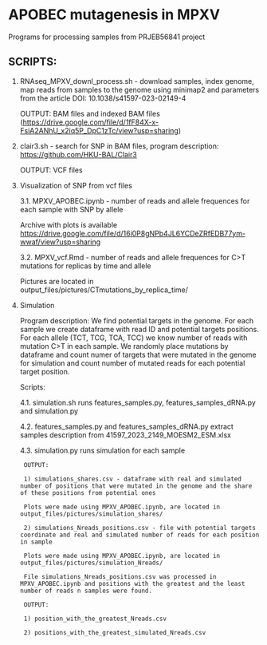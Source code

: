 # APOBEC mutagenesis in MPXV

Programs for processing samples from PRJEB56841 project

## SCRIPTS:

1. RNAseq_MPXV_downl_process.sh - download samples, index genome, map reads from samples to the genome using minimap2 and parameters from the article DOI: 10.1038/s41597-023-02149-4
    
    OUTPUT: BAM files and indexed BAM files (https://drive.google.com/file/d/1fF84X-x-FsiA2ANhU_x2iq5P_DpC1zTc/view?usp=sharing)
    
2. clair3.sh - search for SNP in BAM files, program description: https://github.com/HKU-BAL/Clair3

    OUTPUT: VCF files

3. Visualization of SNP from vcf files
    
    3.1. MPXV_APOBEC.ipynb - number of reads and allele frequences for each sample with SNP by allele
        
	Archive with plots is available https://drive.google.com/file/d/16i0P8gNPb4JL6YCDeZRfEDB77ym-wwaf/view?usp=sharing
    
    3.2. MPXV_vcf.Rmd - number of reads and allele frequences for C>T mutations for replicas by time and allele
        
	Pictures are located in output_files/pictures/CTmutations_by_replica_time/

4. Simulation 

	Program description: We find potential targets in the genome. For each sample we create dataframe with read ID and potential targets positions. For each allele (TCT, TCG, TCA, TCC) we know number of reads with mutation C>T in each sample. We randomly place mutations by dataframe and count numer of targets that were mutated in the genome for simulation and count number of mutated reads for each potential target position.

	Scripts:
    
	4.1. simulation.sh runs features_samples.py, features_samples_dRNA.py and simulation.py
    
	4.2. features_samples.py and features_samples_dRNA.py extract samples description from 41597_2023_2149_MOESM2_ESM.xlsx
    
	4.3. simulation.py runs simulation for each sample
        
	    OUTPUT:
        
	    1) simulations_shares.csv - dataframe with real and simulated number of positions that were mutated in the genome and the share of these positions from potential ones
            
	    Plots were made using MPXV_APOBEC.ipynb, are located in output_files/pictures/simulation_shares/
        
	    2) simulations_Nreads_positions.csv - file with potential targets coordinate and real and simulated number of reads for each position in sample
            
	    Plots were made using MPXV_APOBEC.ipynb, are located in output_files/pictures/simulation_Nreads/ 

	    File simulations_Nreads_positions.csv was processed in MPXV_APOBEC.ipynb and positions with the greatest and the least number of reads n samples were found.

	    OUTPUT:
        
	    1) position_with_the_greatest_Nreads.csv
        
	    2) positions_with_the_greatest_simulated_Nreads.csv